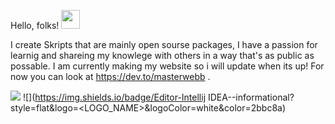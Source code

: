 Hello, folks! <img src="https://raw.githubusercontent.com/MartinHeinz/MartinHeinz/master/wave.gif" width="30px">



I create Skripts that are mainly open sourse packages, I have a passion for learnig and shareing my knowlege with others in a way that's as public as possable. I am currently making my website so i will update when its up! For now you can look at https://dev.to/masterwebb .


![](https://img.shields.io/badge/Laguages-Script,JavaScript,HTML,CSS,C++,-informational?style=flat&logo=<LOGO_NAME>&logoColor=white&color=2bbc8a)
![](https://img.shields.io/badge/Editor-Intellij IDEA--informational?style=flat&logo=<LOGO_NAME>&logoColor=white&color=2bbc8a)
